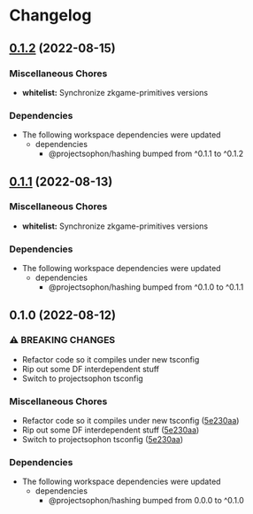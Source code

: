 # Changelog

## [0.1.2](https://github.com/projectsophon/zkgame-primitives/compare/whitelist-v0.1.1...whitelist-v0.1.2) (2022-08-15)


### Miscellaneous Chores

* **whitelist:** Synchronize zkgame-primitives versions


### Dependencies

* The following workspace dependencies were updated
  * dependencies
    * @projectsophon/hashing bumped from ^0.1.1 to ^0.1.2

## [0.1.1](https://github.com/projectsophon/zkgame-primitives/compare/whitelist-v0.1.0...whitelist-v0.1.1) (2022-08-13)


### Miscellaneous Chores

* **whitelist:** Synchronize zkgame-primitives versions


### Dependencies

* The following workspace dependencies were updated
  * dependencies
    * @projectsophon/hashing bumped from ^0.1.0 to ^0.1.1

## 0.1.0 (2022-08-12)


### ⚠ BREAKING CHANGES

* Refactor code so it compiles under new tsconfig
* Rip out some DF interdependent stuff
* Switch to projectsophon tsconfig

### Miscellaneous Chores

* Refactor code so it compiles under new tsconfig ([5e230aa](https://github.com/projectsophon/zkgame-primitives/commit/5e230aa0562d086f0df24ec53a9952675c0d4c9e))
* Rip out some DF interdependent stuff ([5e230aa](https://github.com/projectsophon/zkgame-primitives/commit/5e230aa0562d086f0df24ec53a9952675c0d4c9e))
* Switch to projectsophon tsconfig ([5e230aa](https://github.com/projectsophon/zkgame-primitives/commit/5e230aa0562d086f0df24ec53a9952675c0d4c9e))


### Dependencies

* The following workspace dependencies were updated
  * dependencies
    * @projectsophon/hashing bumped from 0.0.0 to ^0.1.0
